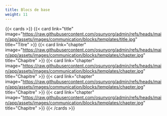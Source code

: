 ```yaml
---
title: Blocs de base
weight: 11
---
```


{{< cards >}}
  {{< card  link="title" 
            image="https://raw.githubusercontent.com/osunyorg/admin/refs/heads/main/app/assets/images/communication/blocks/templates/title.jpg"
            title="Titre" >}}
  {{< card  link="chapter" 
            image="https://raw.githubusercontent.com/osunyorg/admin/refs/heads/main/app/assets/images/communication/blocks/templates/chapter.jpg"
            title="Chapitre" >}}
  {{< card  link="chapter" 
            image="https://raw.githubusercontent.com/osunyorg/admin/refs/heads/main/app/assets/images/communication/blocks/templates/chapter.jpg"
            title="Chapitre" >}}
  {{< card  link="chapter" 
            image="https://raw.githubusercontent.com/osunyorg/admin/refs/heads/main/app/assets/images/communication/blocks/templates/chapter.jpg"
            title="Chapitre" >}}
  {{< card  link="chapter" 
            image="https://raw.githubusercontent.com/osunyorg/admin/refs/heads/main/app/assets/images/communication/blocks/templates/chapter.jpg"
            title="Chapitre" >}}
{{< /cards >}}
